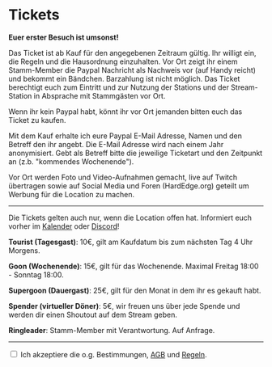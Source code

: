 # Tickets

**Euer erster Besuch ist umsonst!**

Das Ticket ist ab Kauf für den angegebenen Zeitraum gültig. Ihr willigt ein, die Regeln und die Hausordnung einzuhalten.
Vor Ort zeigt ihr einem Stamm-Member die Paypal Nachricht als Nachweis vor (auf Handy reicht) und bekommt ein Bändchen. Barzahlung ist nicht möglich. Das Ticket berechtigt euch zum Eintritt und zur Nutzung der Stations und der Stream-Station in Absprache mit Stammgästen vor Ort.

Wenn ihr kein Paypal habt, könnt ihr vor Ort jemanden bitten euch das Ticket zu kaufen.

Mit dem Kauf erhalte ich eure Paypal E-Mail Adresse, Namen und den Betreff den ihr angebt. Die E-Mail Adresse wird nach einem Jahr anonymisiert. Gebt als Betreff bitte die jeweilige Ticketart und den Zeitpunkt an (z.b. "kommendes Wochenende").

Vor Ort werden Foto und Video-Aufnahmen gemacht, live auf Twitch übertragen sowie auf Social Media und Foren (HardEdge.org) geteilt um Werbung für die Location zu machen.

<hr>

Die Tickets gelten auch nur, wenn die Location offen hat. Informiert euch vorher im [Kalender](https://calendar.google.com/calendar/embed?src=kqg40hjscfpnkm780rhd7abr5s%40group.calendar.google.com&ctz=Europe%2FBerlin) oder [Discord](https://tinyurl.com/madgearffm)!
 
**Tourist (Tagesgast)**: 10€, gilt am Kaufdatum bis zum nächsten Tag 4 Uhr Morgens.

**Goon (Wochenende)**: 15€, gilt für das Wochenende.
Maximal Freitag 18:00 - Sonntag 18:00.

**Supergoon (Dauergast)**: 25€, gilt für den Monat in dem ihr es gekauft habt.

**Spender (virtueller Döner)**: 5€, wir freuen uns über jede Spende und werden dir einen Shoutout auf dem Stream geben.

**Ringleader**: Stamm-Member mit Verantwortung. Auf Anfrage.

<hr>

<input type="checkbox" id="gelesen" onclick="gelesen()"> Ich akzeptiere die o.g. Bestimmungen, [AGB](./agb.md) und [Regeln](./regeln.md).

<form action="https://www.paypal.com/cgi-bin/webscr" method="post" target="_top" id="text" style="display:none">
<input type="hidden" name="cmd" value="_s-xclick">
<input type="hidden" name="hosted_button_id" value="WCHKEZZZB2BJL">
<table>
<tr><td><input type="hidden" name="on0" value="Dauer">Dauer</td></tr><tr><td><select name="os0">
	<option value="Tourist (1 Tag)">Tourist (1 Tag) €10,00 EUR</option>
	<option value="Goon (Wochenende)">Goon (Wochenende) €15,00 EUR</option>
	<option value="Supergoon (Monat)">Supergoon (Monat) €25,00 EUR</option>
	<option value="Spender">Spender €5,00 EUR</option>
</select> </td></tr>
<tr><td><input type="hidden" name="on1" value="Nickname">Nickname</td></tr><tr><td><input type="text" name="os1" maxlength="200"></td></tr>
</table>
<input type="hidden" name="currency_code" value="EUR">
<input type="image" src="https://www.paypalobjects.com/de_DE/DE/i/btn/btn_buynowCC_LG.gif" border="0" name="submit" alt="Jetzt einfach, schnell und sicher online bezahlen – mit PayPal.">
<img alt="" border="0" src="https://www.paypalobjects.com/de_DE/i/scr/pixel.gif" width="1" height="1">
<br>
Alternativ direkt an: MadGearFFM@gmail.com<br>
Betreff: Nickname + Datum
</form>
